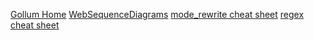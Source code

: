 [Gollum Home](https://github.com/gollum/gollum/wiki)
[WebSequenceDiagrams](https://www.websequencediagrams.com/)
[mode_rewrite cheat sheet](http://www.cheatography.com/davechild/cheat-sheets/mod-rewrite/)
[regex cheat sheet](http://www.cheatography.com/davechild/cheat-sheets/regular-expressions/)
